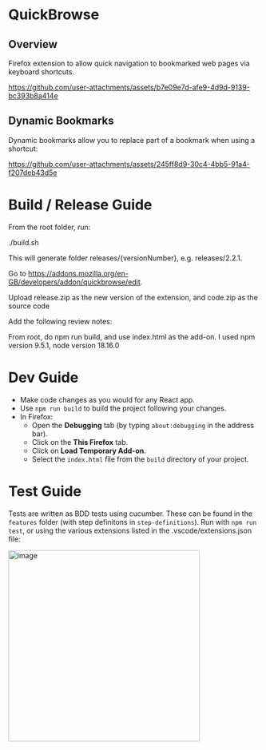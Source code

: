 # QuickBrowse

## Overview 

Firefox extension to allow quick navigation to bookmarked web pages via keyboard shortcuts.

https://github.com/user-attachments/assets/b7e09e7d-afe9-4d9d-9139-bc393b8a414e

## Dynamic Bookmarks

Dynamic bookmarks allow you to replace part of a bookmark when using a shortcut:

https://github.com/user-attachments/assets/245ff8d9-30c4-4bb5-91a4-f207deb43d5e


# Build / Release Guide

From the root folder, run:

./build.sh

This will generate folder releases/{versionNumber}, e.g. releases/2.2.1.

Go to https://addons.mozilla.org/en-GB/developers/addon/quickbrowse/edit.

Upload release.zip as the new version of the extension, and code.zip as the source code

Add the following review notes:

From root, do npm run build, and use index.html as the add-on.
I used npm version 9.5.1, node version 18.16.0

# Dev Guide

- Make code changes as you would for any React app.
- Use `npm run build` to build the project following your changes.
- In Firefox:
  - Open the **Debugging** tab (by typing `about:debugging` in the address bar).
  - Click on the **This Firefox** tab.
  - Click on **Load Temporary Add-on**.
  - Select the `index.html` file from the `build` directory of your project.
 
# Test Guide

Tests are written as BDD tests using cucumber. These can be found in the `features` folder (with step definitons in `step-definitions`). Run with `npm run test`, or using the various extensions listed in the .vscode/extensions.json file:

<img width="383" alt="image" src="https://github.com/user-attachments/assets/9cbfa62d-84bc-4d40-a518-64a4264d7012">
